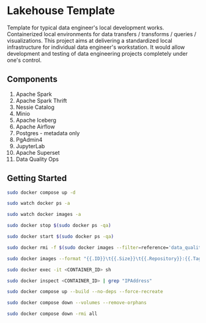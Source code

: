 # Lakehouse Template

Template for typical data engineer's local development works. Containerized local environments for data transfers / transforms / queries / visualizations. This project aims at delivering a standardized local infrastructure for individual data engineer's workstation. It would allow development and testing of data engineering projects completely under one's control.

## Components

1. Apache Spark
2. Apache Spark Thrift
3. Nessie Catalog
4. Minio
5. Apache Iceberg
6. Apache Airflow
7. Postgres - metadata only
8. PgAdmin4
9. JupyterLab
10. Apache Superset
11. Data Quality Ops

## Getting Started

```bash
sudo docker compose up -d

sudo watch docker ps -a

sudo watch docker images -a

sudo docker stop $(sudo docker ps -qa)

sudo docker start $(sudo docker ps -qa)

sudo docker rmi -f $(sudo docker images --filter=reference='data_quality_in_*' -qa)

sudo docker images --format "{{.ID}}\t{{.Size}}\t{{.Repository}}:{{.Tag}}" | sort -k 2 -h

sudo docker exec -it <CONTAINER_ID> sh

sudo docker inspect <CONTAINER_ID> | grep "IPAddress"

sudo docker compose up --build --no-deps --force-recreate

sudo docker compose down --volumes --remove-orphans

sudo docker compose down -rmi all
```
